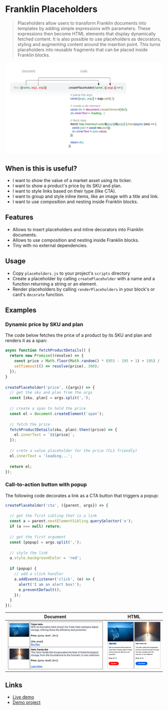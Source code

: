 # Franklin Placeholders
> Placeholders allow users to transform Franklin documents into templates by adding simple expressions with parameters.
> These expressions then become HTML elements that display dynamically fetched content.
> It is also possible to use placeholders as decorators, styling and augmenting content around the insertion point. 
> This turns placeholders into reusable fragments that can be placed inside Franklin blocks.

<img src="docs/diagram.png" alt="diagram" width="800"/>

## When is this is useful?
- I want to show the value of a market asset using its ticker.
- I want to show a product's price by its SKU and plan.
- I want to style links based on their type (like CTA).
- I want to group and style inline items, like an image with a title and link.
- I want to use composition and nesting inside Franklin blocks.

## Features
- Allows to insert placeholders and inline decorators into Franklin documents.
- Allows to use composition and nesting inside Franklin blocks.
- Tiny with no external dependencies.

## Usage
- Copy `placeholders.js` to your project's `scripts` directory
- Create a placeholder by calling `createPlaceholder` with a name and a function returning a string or an element.
- Render placeholders by calling `renderPlaceholders` in your block's or card's `decorate` function.

## Examples

### Dynamic price by SKU and plan

The code below fetches the price of a product by its SKU and plan and renders it as a span:

```js
async function fetchProductDetails() {
  return new Promise((resolve) => {
    const price = Math.floor(Math.random() * (955 - 195 + 1) + 195) / 100;
    setTimeout(() => resolve(price), 300);
  });
}

createPlaceholder('price', ({args}) => {
  // get the sku and plan from the args
  const [sku, plan] = args.split(',');

  // create a span to hold the price
  const el = document.createElement('span');

  // fetch the price
  fetchProductDetails(sku, plan).then((price) => {
    el.innerText = `$${price}`;
  });

  // crete a value placeholder for the price (CLS friendly)
  el.innerText = 'loading...';

  return el;
});
```

### Call-to-action button with popup

The following code decorates a link as a CTA button that triggers a popup:

```js
createPlaceholder('cta', ({parent, args}) => {

  // get the first sibling that is a link
  const a = parent.nextElementSibling.querySelector('a');
  if (a === null) return;

  // get the first argument
  const [popup] = args.split(',');

  // style the link
  a.style.backgroundColor = 'red';

  if (popup) {
    // add a click handler
    a.addEventListener('click', (e) => {
      alert('I am an alert box!');
      e.preventDefault();
    });
  }
});
```

| Document                                   | HTML                                                     |
|--------------------------------------------|----------------------------------------------------------|
| <img src="docs/source.png" alt="drawing"/> | <img src="docs/outcome.png" alt="drawing" width="350" /> |

## Links

- [Live demo](https://main--franklin-placeholders-website--vtsaplin.hlx.page/)
- [Demo project](https://github.com/vtsaplin/franklin-placeholders-website)
